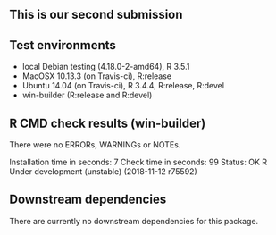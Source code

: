 ## This is our second submission

## Test environments

* local Debian testing (4.18.0-2-amd64), R 3.5.1
* MacOSX 10.13.3 (on Travis-ci), R:release
* Ubuntu 14.04 (on Travis-ci), R 3.4.4, R:release, R:devel
* win-builder (R:release and R:devel)


## R CMD check results (win-builder)

There were no ERRORs, WARNINGs or NOTEs.

Installation time in seconds: 7
Check time in seconds: 99
Status: OK
R Under development (unstable) (2018-11-12 r75592)


## Downstream dependencies

There are currently no downstream dependencies for this package.
